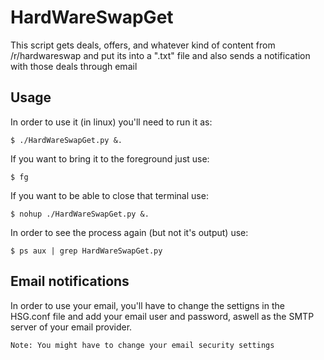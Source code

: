 # HardWareSwapGet

This script gets deals, offers, and whatever kind of content from /r/hardwareswap and put its into a ".txt" file and also sends a notification with those deals through email

## Usage

In order to use it (in linux) you'll need to run it as:
```
$ ./HardWareSwapGet.py &.
```

If you want to bring it to the foreground just use:
```
$ fg
```

If you want to be able to close that terminal use:
```
$ nohup ./HardWareSwapGet.py &.
```

In order to see the process again (but not it's output) use:
```
$ ps aux | grep HardWareSwapGet.py
```
## Email notifications

In order to use your email, you'll have to change the settigns in the HSG.conf file and add your email user and password, aswell as the SMTP server of your email provider.

```
Note: You might have to change your email security settings
```
